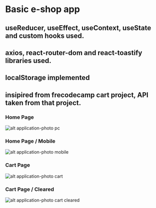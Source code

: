 # Basic e-shop app

## useReducer, useEffect, useContext, useState and custom hooks used.

## axios, react-router-dom and react-toastify libraries used.

## localStorage implemented

## insipired from frecodecamp cart project, API taken from that project.

### Home Page

![alt  application-photo pc](https://i.imgur.com/k8BEsvU.png)

### Home Page / Mobile

![alt  application-photo mobile](https://i.imgur.com/SzQIhsE.png)

### Cart Page

![alt  application-photo cart](https://i.imgur.com/K6oubOA.png)

### Cart Page / Cleared

![alt  application-photo cart cleared](https://i.imgur.com/dt0Nmpj.png)
